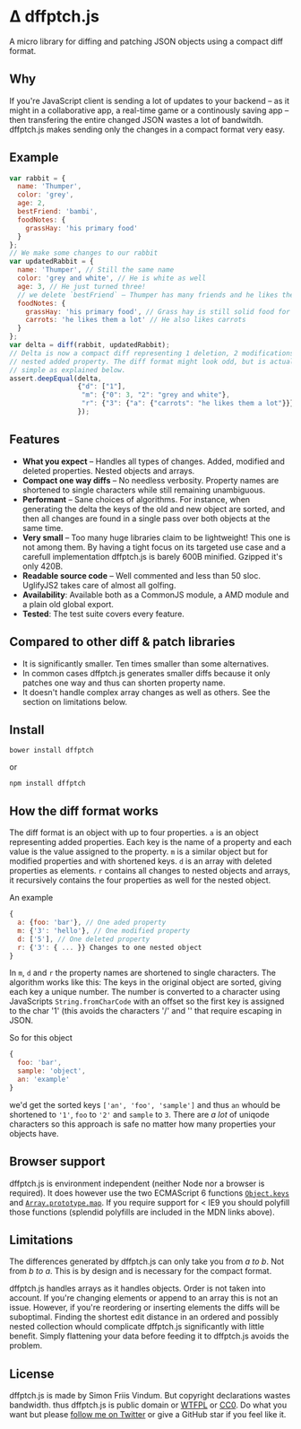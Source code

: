 Δ dffptch.js
==========
A micro library for diffing and patching JSON objects using a compact diff format.

Why
---
If you're JavaScript client is sending a lot of updates to your backend – as it might
in a collaborative app, a real-time game or a continously saving app – then
transfering the entire changed JSON wastes a lot of bandwitdh. dffptch.js
makes sending only the changes in a compact format very easy.

Example
-------
```javascript
var rabbit = {
  name: 'Thumper',
  color: 'grey',
  age: 2,
  bestFriend: 'bambi',
  foodNotes: {
    grassHay: 'his primary food'
  } 
};
// We make some changes to our rabbit
var updatedRabbit = {
  name: 'Thumper', // Still the same name
  color: 'grey and white', // He is white as well
  age: 3, // He just turned three!
  // we delete `bestFriend` – Thumper has many friends and he likes them equally
  foodNotes: {
    grassHay: 'his primary food', // Grass hay is still solid food for a rabbit
    carrots: 'he likes them a lot' // He also likes carrots
  } 
};
var delta = diff(rabbit, updatedRabbit);
// Delta is now a compact diff representing 1 deletion, 2 modifications and 1
// nested added property. The diff format might look odd, but is actually very
// simple as explained below.
assert.deepEqual(delta,
                 {"d": ["1"],
                  "m": {"0": 3, "2": "grey and white"},
                  "r": {"3": {"a": {"carrots": "he likes them a lot"}}}
                 });
```

Features
--------
* __What you expect__ – Handles all types of changes. Added, modified and
  deleted properties. Nested objects and arrays.
* __Compact one way diffs__ – No needless verbosity. Property names
  are shortened to single characters while still remaining unambiguous.
* __Performant__ – Sane choices of algorithms. For instance, when generating
  the delta the keys of the old and new object are sorted, and then all changes
  are found in a single pass over both objects at the same time.
* __Very small__ – Too many huge libraries claim to be lightweight! This one is
  not among them. By having a tight focus on its targeted use case and a
  carefull implementation dffptch.js is barely 600B minified. Gzipped it's only
  420B.
* __Readable source code__ – Well commented and less than 50 sloc. UglifyJS2
  takes care of almost all golfing.
* __Availability__: Available both as a CommonJS module, a AMD module and a
  plain old global export.
* __Tested__: The test suite covers every feature.

Compared to other diff & patch libraries
----------------------------------------
* It is significantly smaller. Ten times smaller than some alternatives.
* In common cases dffptch.js generates smaller diffs because it only patches one way and thus can shorten property name.
* It doesn't handle complex array changes as well as others. See the section on limitations below.

Install
-------
```
bower install dffptch
```
or
```
npm install dffptch
```

How the diff format works
-------------------------
The diff format is an object with up to four properties. `a` is an
object representing added properties. Each key is the name of a property and
each value is the value assigned to the property. `m` is a similar object but
for modified properties and with shortened keys. `d` is an array with
deleted properties as elements. `r` contains all changes to nested objects
and arrays, it recursively contains the four properties as well for the
nested object.

An example
```javascript
{
  a: {foo: 'bar'}, // One aded property
  m: {'3': 'hello'}, // One modified property
  d: ['5'], // One deleted property
  r: {'3': { ... }} Changes to one nested object
}
```
In `m`, `d` and `r` the property names are shortened to single characters.  The
algorithm works like this: The keys in the original object are sorted, giving
each key a unique number.  The number is converted to a character using
JavaScripts `String.fromCharCode` with an offset so the first key is assigned
to the char '1' (this avoids the characters '/' and '\' that require escaping
in JSON.

So for this object
```javascript
{
  foo: 'bar',
  sample: 'object',
  an: 'example'
}
```
we'd get the sorted keys `['an', 'foo', 'sample']` and thus `an` whould be shortened
to `'1'`, `foo` to `'2'` and `sample` to `3`. There are _a lot_ of uniqode characters
so this approach is safe no matter how many properties your objects have.

Browser support
---------------
dffptch.js is environment independent (neither Node nor a browser is required).
It does however use the two ECMAScript 6 functions
[`Object.keys`](https://developer.mozilla.org/en-US/docs/Web/JavaScript/Reference/Global_Objects/Object/keys) and
[`Array.prototype.map`](https://developer.mozilla.org/en/docs/Web/JavaScript/Reference/Global_Objects/Array/map).
If you require support for < IE9 you should polyfill those functions
(splendid polyfills are included in the MDN links above).

Limitations
-----------
The differences generated by dffptch.js can only take you from _a to b_.
Not from _b to a_. This is by design and is necessary for the compact format.

dffptch.js handles arrays as it handles objects.  Order is not taken into
account. If you're changing elements or append to an array this is not an
issue. However, if you're reordering or inserting elements the diffs will be
suboptimal. Finding the shortest edit distance in an ordered and possibly
nested collection whould complicate dffptch.js significantly with little
benefit. Simply flattening your data before feeding it to dffptch.js avoids the
problem.

License
-------
dffptch.js is made by Simon Friis Vindum. But copyright declarations wastes bandwidth.
thus dffptch.js is public domain or [WTFPL](http://en.wikipedia.org/wiki/WTFPL) or
[CC0](http://en.wikipedia.org/wiki/Creative_Commons_license#Zero_.2F_Public_domain).
Do what you want but please [follow me on Twitter](https://twitter.com/paldepind)
or give a GitHub star if you feel like it.

